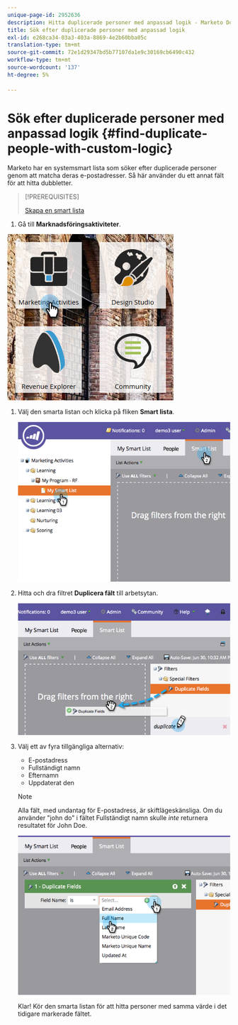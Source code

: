```yaml
---
unique-page-id: 2952636
description: Hitta duplicerade personer med anpassad logik - Marketo Docs - produktdokumentation
title: Sök efter duplicerade personer med anpassad logik
exl-id: e268ca34-03a3-403a-8869-4e2b60bba05c
translation-type: tm+mt
source-git-commit: 72e1d29347bd5b77107da1e9c30169cb6490c432
workflow-type: tm+mt
source-wordcount: '137'
ht-degree: 5%

---
```


# Sök efter duplicerade personer med anpassad logik {#find-duplicate-people-with-custom-logic}

Marketo har en systemsmart lista som söker efter duplicerade personer genom att matcha deras e-postadresser. Så här använder du ett annat fält för att hitta dubbletter.

>[!PREREQUISITES]
>
>[Skapa en smart lista](/help/marketo/product-docs/core-marketo-concepts/smart-lists-and-static-lists/creating-a-smart-list/create-a-smart-list.md)

1. Gå till **Marknadsföringsaktiviteter**.

![](assets/ma-2.png)

1. Välj den smarta listan och klicka på fliken **Smart lista**.

   ![](assets/two-4.png)

1. Hitta och dra filtret **Duplicera fält** till arbetsytan.

   ![](assets/three-4.png)

1. Välj ett av fyra tillgängliga alternativ:

   * E-postadress
   * Fullständigt namn
   * Efternamn
   * Uppdaterat den

   >[!NOTE]
   >
   >Alla fält, med undantag för E-postadress, är skiftlägeskänsliga. Om du använder &quot;john do&quot; i fältet Fullständigt namn skulle _inte_ returnera resultatet för John Doe.

   ![](assets/four-2.png)

   Klar! Kör den smarta listan för att hitta personer med samma värde i det tidigare markerade fältet.
